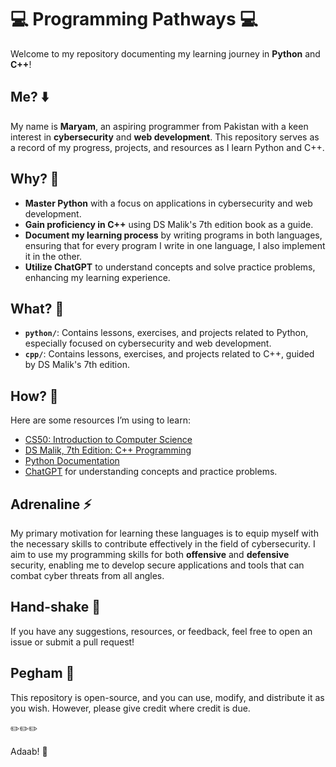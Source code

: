 # 💻 Programming Pathways 💻

Welcome to my repository documenting my learning journey in **Python** and **C++**!

## Me? ⬇️
My name is **Maryam**, an aspiring programmer from Pakistan with a keen interest in **cybersecurity** and **web development**. This repository serves as a record of my progress, projects, and resources as I learn Python and C++.

## Why? 🎯
- **Master Python** with a focus on applications in cybersecurity and web development.
- **Gain proficiency in C++** using DS Malik's 7th edition book as a guide.
- **Document my learning process** by writing programs in both languages, ensuring that for every program I write in one language, I also implement it in the other.
- **Utilize ChatGPT** to understand concepts and solve practice problems, enhancing my learning experience.

## What? 📂
- **`python/`**: Contains lessons, exercises, and projects related to Python, especially focused on cybersecurity and web development.
- **`cpp/`**: Contains lessons, exercises, and projects related to C++, guided by DS Malik's 7th edition.

## How? 📖
Here are some resources I’m using to learn:
- [CS50: Introduction to Computer Science](https://cs50.harvard.edu/)
- [DS Malik, 7th Edition: C++ Programming](https://www.amazon.com/C-Programming-7th-D.S.-Malik/dp/1439049987)
- [Python Documentation](https://docs.python.org/3/)
- [ChatGPT](https://chat.openai.com) for understanding concepts and practice problems.

## Adrenaline ⚡
My primary motivation for learning these languages is to equip myself with the necessary skills to contribute effectively in the field of cybersecurity. I aim to use my programming skills for both **offensive** and **defensive** security, enabling me to develop secure applications and tools that can combat cyber threats from all angles.

## Hand-shake 🤝
If you have any suggestions, resources, or feedback, feel free to open an issue or submit a pull request!

## Pegham 📜
This repository is open-source, and you can use, modify, and distribute it as you wish. However, please give credit where credit is due.

✏️✏️✏️

Adaab! 🌙
